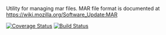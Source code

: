Utility for managing mar files. MAR file format is documented at https://wiki.mozilla.org/Software_Update:MAR

[![Coverage Status](https://coveralls.io/repos/catlee/build-mar/badge.png?branch=tests)](https://coveralls.io/r/catlee/build-mar?branch=tests)
[![Build Status](https://travis-ci.org/catlee/build-mar.svg?branch=tests)](https://travis-ci.org/catlee/build-mar)
